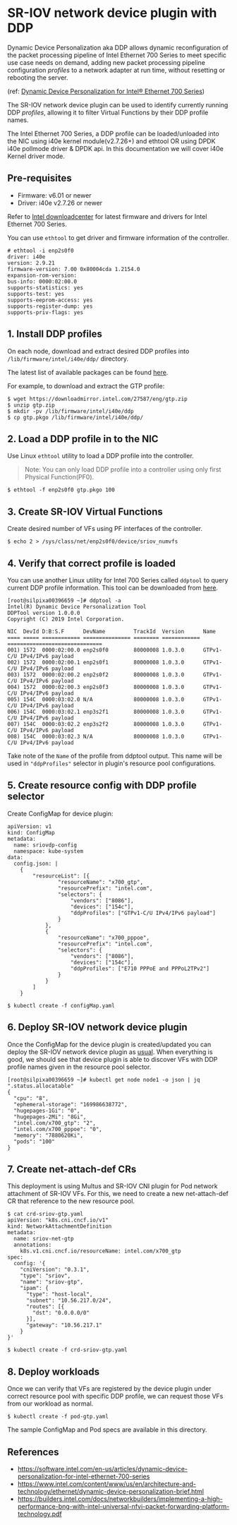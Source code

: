 

# SR-IOV network device plugin with DDP
Dynamic Device Personalization aka DDP allows dynamic reconfiguration of the packet processing pipeline of Intel Ethernet 700 Series to meet specific use case needs on demand, adding new packet processing pipeline configuration *profiles* to a network adapter at run time, without resetting or rebooting the server.

(ref: [Dynamic Device Personalization for Intel® Ethernet 700 Series](https://software.intel.com/en-us/articles/dynamic-device-personalization-for-intel-ethernet-700-series))

The SR-IOV network device plugin can be used to identify currently running DDP *profiles*, allowing it to filter Virtual Functions by their DDP profile names.

The Intel Ethernet 700 Series, a DDP profile can be loaded/unloaded into the NIC using i40e kernel module(v2.7.26+) and ethtool OR using DPDK i40e pollmode driver & DPDK api. In this documentation we will cover i40e Kernel driver mode.

## Pre-requisites
 * Firmware: v6.01 or newer
 * Driver: i40e v2.7.26 or newer

Refer to [Intel downloadcenter](https://downloadcenter.intel.com/) for latest firmware and drivers for Intel Ethernet 700 Series.

You can use `ethtool` to get driver and firmware information of the controller.

```
# ethtool -i enp2s0f0
driver: i40e
version: 2.9.21
firmware-version: 7.00 0x80004cda 1.2154.0
expansion-rom-version:
bus-info: 0000:02:00.0
supports-statistics: yes
supports-test: yes
supports-eeprom-access: yes
supports-register-dump: yes
supports-priv-flags: yes
```

## 1. Install DDP profiles
On each node, download and extract desired DDP profiles into `/lib/firmware/intel/i40e/ddp/` directory.

The latest list of available packages can be found [here]( https://downloadcenter.intel.com/search?keyword=Dynamic+Device+Personalization).

For example, to download and extract the GTP profile:

```
$ wget https://downloadmirror.intel.com/27587/eng/gtp.zip
$ unzip gtp.zip
$ mkdir -pv /lib/firmware/intel/i40e/ddp
$ cp gtp.pkgo /lib/firmware/intel/i40e/ddp/
```

## 2. Load a DDP profile in to the NIC

Use Linux `ethtool` utility to load a DDP profile into the controller.
> Note: You can only load DDP profile into a controller using only first Physical Function(PF0).
```
$ ethtool -f enp2s0f0 gtp.pkgo 100
```
## 3. Create SR-IOV Virtual Functions

Create desired number of VFs using PF interfaces of the controller.

```
$ echo 2 > /sys/class/net/enp2s0f0/device/sriov_numvfs

```

## 4. Verify that correct profile is loaded
You can use another Linux utility for Intel 700 Series called `ddptool` to query current DDP profile information. This tool can be downloaded from [here]( https://downloads.sourceforge.net/project/e1000/ddptool%20stable/ddptool-1.0.0.0/ddptool-1.0.0.0.tar.gz).

```
[root@silpixa00396659 ~]# ddptool -a
Intel(R) Dynamic Device Personalization Tool
DDPTool version 1.0.0.0
Copyright (C) 2019 Intel Corporation.

NIC  DevId D:B:S.F      DevName         TrackId  Version      Name
==== ===== ============ =============== ======== ============ ==============================
001) 1572  0000:02:00.0 enp2s0f0        80000008 1.0.3.0      GTPv1-C/U IPv4/IPv6 payload
002) 1572  0000:02:00.1 enp2s0f1        80000008 1.0.3.0      GTPv1-C/U IPv4/IPv6 payload
003) 1572  0000:02:00.2 enp2s0f2        80000008 1.0.3.0      GTPv1-C/U IPv4/IPv6 payload
004) 1572  0000:02:00.3 enp2s0f3        80000008 1.0.3.0      GTPv1-C/U IPv4/IPv6 payload
005) 154C  0000:03:02.0 N/A             80000008 1.0.3.0      GTPv1-C/U IPv4/IPv6 payload
006) 154C  0000:03:02.1 enp3s2f1        80000008 1.0.3.0      GTPv1-C/U IPv4/IPv6 payload
007) 154C  0000:03:02.2 enp3s2f2        80000008 1.0.3.0      GTPv1-C/U IPv4/IPv6 payload
008) 154C  0000:03:02.3 N/A             80000008 1.0.3.0      GTPv1-C/U IPv4/IPv6 payload
```

Take note of the `Name` of the profile from ddptool output. This name will be used in `"ddpProfiles"` selector in plugin's resource pool configurations.

## 5. Create resource config with DDP profile selector

Create ConfigMap for device plugin:

```
apiVersion: v1
kind: ConfigMap
metadata:
  name: sriovdp-config
  namespace: kube-system
data:
  config.json: |
    {
        "resourceList": [{
                "resourceName": "x700_gtp",
                "resourcePrefix": "intel.com",
                "selectors": {
                    "vendors": ["8086"],
                    "devices": ["154c"],
                    "ddpProfiles": ["GTPv1-C/U IPv4/IPv6 payload"]
                }
            },
            {
                "resourceName": "x700_pppoe",
                "resourcePrefix": "intel.com",
                "selectors": {
                    "vendors": ["8086"],
                    "devices": ["154c"],
                    "ddpProfiles": ["E710 PPPoE and PPPoL2TPv2"]
                }
            }
        ]
    }

```

```
$ kubectl create -f configMap.yaml
```

## 6. Deploy SR-IOV network device plugin
Once the ConfigMap for the device plugin is created/updated you can deploy the SR-IOV network device plugin as [usual](https://github.com/intel/sriov-network-device-plugin#example-deployments). When everything is good, we should see that device plugin is able to discover VFs with DDP profile names given in the resource pool selector.

```
[root@silpixa00396659 ~]# kubectl get node node1 -o json | jq ".status.allocatable"
{
  "cpu": "8",
  "ephemeral-storage": "169986638772",
  "hugepages-1Gi": "0",
  "hugepages-2Mi": "8Gi",
  "intel.com/x700_gtp": "2",
  "intel.com/x700_pppoe": "0",
  "memory": "7880620Ki",
  "pods": "100"
}

```

## 7. Create net-attach-def CRs
This deployment is using Multus and SR-IOV CNI plugin for Pod network attachment of SR-IOV VFs. For this, we need to create a new net-attach-def CR that reference to the new resource pool.

```
$ cat crd-sriov-gtp.yaml
apiVersion: "k8s.cni.cncf.io/v1"
kind: NetworkAttachmentDefinition
metadata:
  name: sriov-net-gtp
  annotations:
    k8s.v1.cni.cncf.io/resourceName: intel.com/x700_gtp
spec:
  config: '{
    "cniVersion": "0.3.1",
    "type": "sriov",
    "name": "sriov-gtp",
    "ipam": {
      "type": "host-local",
      "subnet": "10.56.217.0/24",
      "routes": [{
        "dst": "0.0.0.0/0"
      }],
      "gateway": "10.56.217.1"
    }
}'
```

```
$ kubectl create -f crd-sriov-gtp.yaml
```

## 8. Deploy workloads
Once we can verify that VFs are registered by the device plugin under correct resource pool with specific DDP profile, we can request those VFs from our workload as normal.

```
$ kubectl create -f pod-gtp.yaml
```

The sample ConfigMap and Pod specs are available in this directory.

## References
* https://software.intel.com/en-us/articles/dynamic-device-personalization-for-intel-ethernet-700-series
* https://www.intel.com/content/www/us/en/architecture-and-technology/ethernet/dynamic-device-personalization-brief.html
* https://builders.intel.com/docs/networkbuilders/implementing-a-high-performance-bng-with-intel-universal-nfvi-packet-forwarding-platform-technology.pdf
